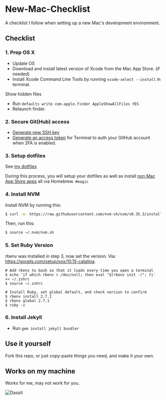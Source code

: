 # New-Mac-Checklist

A checklist I follow when setting up a new Mac's development environment.


## Checklist

### 1. Prep OS X  
- Update OS
- Download and install latest version of Xcode from the Mac App Store. (if needed)
- Install Xcode Command Line Tools by running `xcode-select --install` in terminal.

Show hidden files
- Run `defaults write com.apple.finder AppleShowAllFiles YES`
- Relaunch finder.



### 2. Secure Git(Hub) access  
- [Generate new SSH key](https://help.github.com/articles/generating-ssh-keys/)
- [Generate an access token](https://help.github.com/articles/creating-an-access-token-for-command-line-use/) for Terminal to auth your GitHub account when 2FA is enabled.



### 3. Setup dotfiles  
See [my dotfiles](https://github.com/ItsMeAra/dotfiles) 

During this process, you will setup your dotfiles as well as install [non Mac App Store apps](https://github.com/ItsMeAra/dotfiles/blob/master/brew-cask.txt) all via Homebrew. `#magic`

### 4. Install NVM  

Install NVM by running this:

```bash
$ curl -o- https://raw.githubusercontent.com/nvm-sh/nvm/v0.35.3/install.sh | bash
```

Then, run this:

```bash
$ source ~/.nvm/nvm.sh
```

### 5. Set Ruby Version  
rbenv was installed in step 3, now set the version. 
Via: <https://gorails.com/setup/osx/10.15-catalina>.  

```
# Add rbenv to bash so that it loads every time you open a terminal
$ echo 'if which rbenv > /dev/null; then eval "$(rbenv init -)"; fi' >> ~/.zshrc
$ source ~/.zshrc

# Install Ruby, set global default, and check version to confirm
$ rbenv install 2.7.1
$ rbenv global 2.7.1
$ ruby -v
```



### 6. Install Jekyll  
- Run `gem install jekyll bundler`



## Use it yourself
Fork this repo, or just copy-paste things you need, and make it your own.



## Works on my machine
Works for me, may not work for you.

![Dassit](http://az616578.vo.msecnd.net/files/2015/09/19/635782305346788765-336606072_2905279.jpg)
